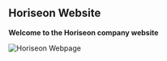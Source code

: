 ## Horiseon Website

**Welcome to the Horiseon company website**

![Horiseon Webpage](https://alex00100alex.github.io/Horiseon-Project-3/)

